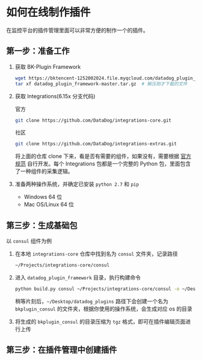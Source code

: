 # 如何在线制作插件

在监控平台的插件管理里面可以非常方便的制作一个的插件。

## 第一步：准备工作

1. 获取 BK-Plugin  Framework

   ```bash
   wget https://bktencent-1252002024.file.myqcloud.com/datadog_plugin_framework-master.tar.gz
   tar xf datadog_plugin_framework-master.tar.gz  # 解压刚才下载的文件
   ```

2. 获取   Integrations(6.15x 分支代码)

   官方 

   ```bash
   git clone https://github.com/DataDog/integrations-core.git
   ```

   社区

   ```bash
   git clone https://github.com/DataDog/integrations-extras.git
   ```

   将上面的仓库 clone 下来，看是否有需要的组件，如果没有，需要根据 [官方规范](https://docs.datadoghq.com/developers/integrations/new_check_howto/) 自行开发。每个  Integrations 包都是一个完整的 Python 包，里面包含了一种组件的采集逻辑。

3. 准备两种操作系统，并确定已安装 `python 2.7` 和 `pip`

   - Windows 64 位
   - Mac OS/Linux 64 位

## 第三步：生成基础包

以 `consul` 组件为例

1. 在本地 `integrations-core` 仓库中找到名为 `consul` 文件夹，记录路径

   ```bash
   ~/Projects/integrations-core/consul
   ```

2. 进入 `datadog_plugin_framework` 目录，执行构建命令

   ```bash
   python build.py consul ~/Projects/integrations-core/consul -o ~/Desktop/datadog_plugins
   ```

   稍等片刻后，`~/Desktop/datadog_plugins` 路径下会创建一个名为 `bkplugin_consul` 的文件夹，根据你使用的操作系统，会生成对应 os 的目录

3. 将生成的 `bkplugin_consul` 的目录压缩为 `tgz` 格式，即可在插件编辑页面进行上传

## 第三步：在插件管理中创建插件



